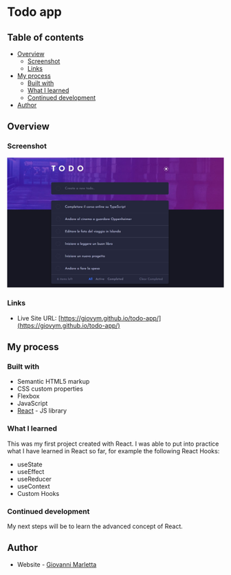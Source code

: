 # Todo app

## Table of contents

- [Overview](#overview)
  - [Screenshot](#screenshot)
  - [Links](#links)
- [My process](#my-process)
  - [Built with](#built-with)
  - [What I learned](#what-i-learned)
  - [Continued development](#continued-development)
- [Author](#author)

## Overview

### Screenshot

![](/src/images/screenshot.jpg)

### Links

- Live Site URL: [https://giovym.github.io/todo-app/](https://giovym.github.io/todo-app/)

## My process

### Built with

- Semantic HTML5 markup
- CSS custom properties
- Flexbox
- JavaScript
- [React](https://reactjs.org/) - JS library

### What I learned

This was my first project created with React. I was able to put into practice what I have learned in React so far, for example the following React Hooks:

- useState
- useEffect
- useReducer
- useContext
- Custom Hooks

### Continued development

My next steps will be to learn the advanced concept of React.

## Author

- Website - [Giovanni Marletta](https://github.com/Giovym)
